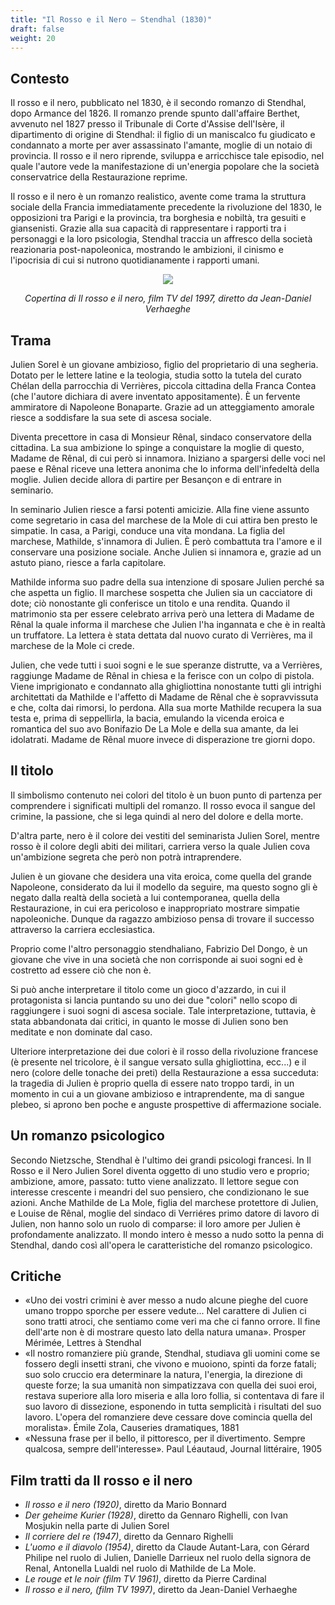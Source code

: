 ```yaml
---
title: "Il Rosso e il Nero – Stendhal (1830)"
draft: false
weight: 20
---
```




## Contesto

Il rosso e il nero, pubblicato nel 1830, è il secondo romanzo di Stendhal, dopo Armance del 1826. Il romanzo prende spunto dall'affaire Berthet, avvenuto nel 1827 presso il Tribunale di Corte d'Assise dell'Isère, il dipartimento di origine di Stendhal: il figlio di un maniscalco fu giudicato e condannato a morte per aver assassinato l'amante, moglie di un notaio di provincia. Il rosso e il nero riprende, sviluppa e arricchisce tale episodio, nel quale l'autore vede la manifestazione di un'energia popolare che la società conservatrice della Restaurazione reprime.

Il rosso e il nero è un romanzo realistico, avente come trama la struttura sociale della Francia immediatamente precedente la rivoluzione del 1830, le opposizioni tra Parigi e la provincia, tra borghesia e nobiltà, tra gesuiti e giansenisti. Grazie alla sua capacità di rappresentare i rapporti tra i personaggi e la loro psicologia, Stendhal traccia un affresco della società reazionaria post-napoleonica, mostrando le ambizioni, il cinismo e l'ipocrisia di cui si nutrono quotidianamente i rapporti umani.

<div align="center">
<img src="https://i.imgur.com/NDytK2V.jpg">

<i>Copertina di _Il rosso e il nero_, film TV del 1997, diretto da Jean-Daniel Verhaeghe</i></div>



## Trama

Julien Sorel è un giovane ambizioso, figlio del proprietario di una segheria. Dotato per le lettere latine e la teologia, studia sotto la tutela del curato Chélan della parrocchia di Verrières, piccola cittadina della Franca Contea (che l'autore dichiara di avere inventato appositamente). È un fervente ammiratore di Napoleone Bonaparte. Grazie ad un atteggiamento amorale riesce a soddisfare la sua sete di ascesa sociale.

Diventa precettore in casa di Monsieur Rênal, sindaco conservatore della cittadina. La sua ambizione lo spinge a conquistare la moglie di questo, Madame de Rênal, di cui però si innamora. Iniziano a spargersi delle voci nel paese e Rênal riceve una lettera anonima che lo informa dell'infedeltà della moglie. Julien decide allora di partire per Besançon e di entrare in seminario.

In seminario Julien riesce a farsi potenti amicizie. Alla fine viene assunto come segretario in casa del marchese de la Mole di cui attira ben presto le simpatie. In casa, a Parigi, conduce una vita mondana. La figlia del marchese, Mathilde, s'innamora di Julien. È però combattuta tra l'amore e il conservare una posizione sociale. Anche Julien si innamora e, grazie ad un astuto piano, riesce a farla capitolare.

Mathilde informa suo padre della sua intenzione di sposare Julien perché sa che aspetta un figlio. Il marchese sospetta che Julien sia un cacciatore di dote; ciò nonostante gli conferisce un titolo e una rendita. Quando il matrimonio sta per essere celebrato arriva però una lettera di Madame de Rênal la quale informa il marchese che Julien l'ha ingannata e che è in realtà un truffatore. La lettera è stata dettata dal nuovo curato di Verrières, ma il marchese de la Mole ci crede.

Julien, che vede tutti i suoi sogni e le sue speranze distrutte, va a Verrières, raggiunge Madame de Rênal in chiesa e la ferisce con un colpo di pistola. Viene imprigionato e condannato alla ghigliottina nonostante tutti gli intrighi architettati da Mathilde e l'affetto di Madame de Rênal che è sopravvissuta e che, colta dai rimorsi, lo perdona. Alla sua morte Mathilde recupera la sua testa e, prima di seppellirla, la bacia, emulando la vicenda eroica e romantica del suo avo Bonifazio De La Mole e della sua amante, da lei idolatrati. Madame de Rênal muore invece di disperazione tre giorni dopo.

## Il titolo

Il simbolismo contenuto nei colori del titolo è un buon punto di partenza per comprendere i significati multipli del romanzo. Il rosso evoca il sangue del crimine, la passione, che si lega quindi al nero del dolore e della morte.

D'altra parte, nero è il colore dei vestiti del seminarista Julien Sorel, mentre rosso è il colore degli abiti dei militari, carriera verso la quale Julien cova un'ambizione segreta che però non potrà intraprendere.

Julien è un giovane che desidera una vita eroica, come quella del grande Napoleone, considerato da lui il modello da seguire, ma questo sogno gli è negato dalla realtà della società a lui contemporanea, quella della Restaurazione, in cui era pericoloso e inappropriato mostrare simpatie napoleoniche. Dunque da ragazzo ambizioso pensa di trovare il successo attraverso la carriera ecclesiastica.

Proprio come l'altro personaggio stendhaliano, Fabrizio Del Dongo, è un giovane che vive in una società che non corrisponde ai suoi sogni ed è costretto ad essere ciò che non è.

Si può anche interpretare il titolo come un gioco d'azzardo, in cui il protagonista si lancia puntando su uno dei due "colori" nello scopo di raggiungere i suoi sogni di ascesa sociale. Tale interpretazione, tuttavia, è stata abbandonata dai critici, in quanto le mosse di Julien sono ben meditate e non dominate dal caso.

Ulteriore interpretazione dei due colori è il rosso della rivoluzione francese (è presente nel tricolore, è il sangue versato sulla ghigliottina, ecc...) e il nero (colore delle tonache dei preti) della Restaurazione a essa succeduta: la tragedia di Julien è proprio quella di essere nato troppo tardi, in un momento in cui a un giovane ambizioso e intraprendente, ma di sangue plebeo, si aprono ben poche e anguste prospettive di affermazione sociale.

## Un romanzo psicologico

Secondo Nietzsche, Stendhal è l'ultimo dei grandi psicologi francesi. In Il Rosso e il Nero Julien Sorel diventa oggetto di uno studio vero e proprio; ambizione, amore, passato: tutto viene analizzato. Il lettore segue con interesse crescente i meandri del suo pensiero, che condizionano le sue azioni. Anche Mathilde de La Mole, figlia del marchese protettore di Julien, e Louise de Rênal, moglie del sindaco di Verriéres primo datore di lavoro di Julien, non hanno solo un ruolo di comparse: il loro amore per Julien è profondamente analizzato. Il mondo intero è messo a nudo sotto la penna di Stendhal, dando così all'opera le caratteristiche del romanzo psicologico.

## Critiche

- «Uno dei vostri crimini è aver messo a nudo alcune pieghe del cuore umano troppo sporche per essere vedute... Nel carattere di Julien ci sono tratti atroci, che sentiamo come veri ma che ci fanno orrore. Il fine dell'arte non è di mostrare questo lato della natura umana». Prosper Mérimée, Lettres à Stendhal
- «Il nostro romanziere più grande, Stendhal, studiava gli uomini come se fossero degli insetti strani, che vivono e muoiono, spinti da forze fatali; suo solo cruccio era determinare la natura, l'energia, la direzione di queste forze; la sua umanità non simpatizzava con quella dei suoi eroi, restava superiore alla loro miseria e alla loro follia, si contentava di fare il suo lavoro di dissezione, esponendo in tutta semplicità i risultati del suo lavoro. L'opera del romanziere deve cessare dove comincia quella del moralista». Émile Zola, Causeries dramatiques, 1881
- «Nessuna frase per il bello, il pittoresco, per il divertimento. Sempre qualcosa, sempre dell'interesse». Paul Léautaud, Journal littéraire, 1905


## Film tratti da Il rosso e il nero

- _Il rosso e il nero (1920)_, diretto da Mario Bonnard
- _Der geheime Kurier (1928)_, diretto da Gennaro Righelli, con Ivan Mosjukin nella parte di Julien Sorel
- _Il corriere del re (1947)_, diretto da Gennaro Righelli
- _L'uomo e il diavolo (1954)_, diretto da Claude Autant-Lara, con Gérard Philipe nel ruolo di Julien, Danielle Darrieux nel ruolo della signora de Renal, Antonella Lualdi nel ruolo di Mathilde de La Mole.
- _Le rouge et le noir (film TV 1961)_, diretto da Pierre Cardinal
- _Il rosso e il nero, (film TV 1997)_, diretto da Jean-Daniel Verhaeghe